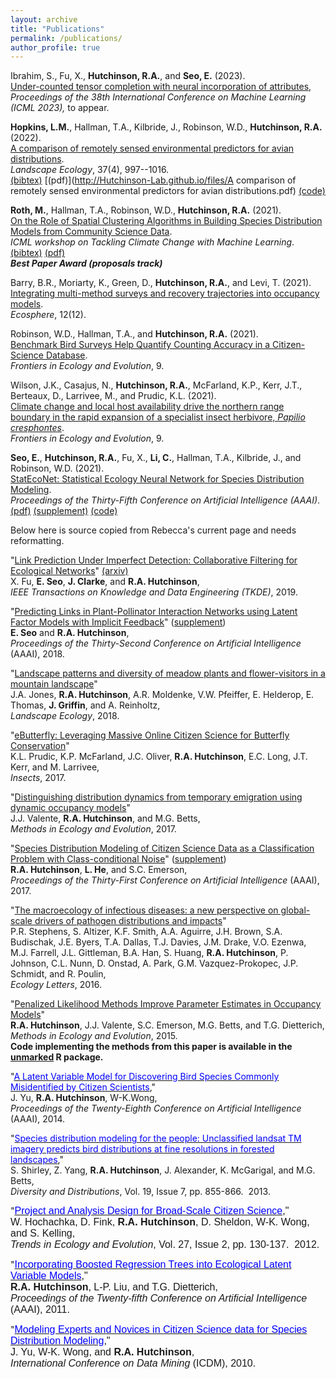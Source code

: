```yaml
---
layout: archive
title: "Publications"
permalink: /publications/
author_profile: true
---
```


Ibrahim, S., Fu, X., **Hutchinson, R.A.**, and **Seo, E.** (2023).<br> 
[Under-counted tensor completion with neural incorporation of attributes](https://icml.cc/Conferences/2023),<br> 
*Proceedings of the 38th International Conference on Machine Learning (ICML 2023),* to appear.<br>

**Hopkins, L.M.**, Hallman, T.A., Kilbride, J., Robinson, W.D., **Hutchinson, R.A.** (2022).<br>
[A comparison of remotely sensed environmental predictors for avian distributions](https://link.springer.com/article/10.1007/s10980-022-01406-y). <br>
*Landscape Ecology*, 37(4), 997--1016.<br>
[(bibtex)](http://Hutchinson-Lab.github.io/files/HopkinsEtAl_LE2022.txt) [(pdf)](http://Hutchinson-Lab.github.io/files/A comparison of remotely sensed environmental predictors for avian distributions.pdf) [(code)](https://github.com/Hutchinson-Lab/Comparison-of-RS-Predictors-for-Avian-Distributions)<br>

**Roth, M.**, Hallman, T.A., Robinson, W.D., **Hutchinson, R.A.** (2021).<br> 
[On the Role of Spatial Clustering Algorithms in Building Species Distribution Models from Community Science Data](https://www.climatechange.ai/papers/icml2021/83).<br> 
*ICML workshop on Tackling Climate Change with Machine Learning*.<br>
[(bibtex)](http://Hutchinson-Lab.github.io/files/ICML_CCAI_Proposal_RothEtAl_2021.txt) [(pdf)](http://Hutchinson-Lab.github.io/files/ICML_CCAI_Proposal_RothEtAl_2021.pdf)<br>
***Best Paper Award (proposals track)***<br> 
 
Barry, B.R., Moriarty, K., Green, D., **Hutchinson, R.A.**, and Levi, T. (2021).<br> 
[Integrating multi-method surveys and recovery trajectories into occupancy models](https://esajournals.onlinelibrary.wiley.com/doi/10.1002/ecs2.3886).<br> 
*Ecosphere*, 12(12).<br>

Robinson, W.D., Hallman, T.A., and **Hutchinson, R.A.** (2021).<br> 
[Benchmark Bird Surveys Help Quantify Counting Accuracy in a Citizen-Science Database](https://www.frontiersin.org/articles/10.3389/fevo.2021.568278/full).<br> 
*Frontiers in Ecology and Evolution*, 9. <br>

Wilson, J.K., Casajus, N., **Hutchinson, R.A.**, McFarland, K.P., Kerr, J.T., Berteaux, D., Larrivee, M., and Prudic, K.L. (2021).<br> 
[Climate change and local host availability drive the northern range boundary in the rapid expansion of a specialist insect herbivore, <i>Papilio cresphontes</i>](https://www.frontiersin.org/articles/10.3389/fevo.2021.579230/full).<br> 
*Frontiers in Ecology and Evolution*, 9. <br>

**Seo, E.**, **Hutchinson, R.A.**, Fu, X., **Li, C.**, Hallman, T.A., Kilbride, J., and Robinson, W.D. (2021).<br> 
[StatEcoNet: Statistical Ecology Neural Network for Species Distribution Modeling](https://ojs.aaai.org/index.php/AAAI/article/view/16129).<br>
*Proceedings of the Thirty-Fifth Conference on Artificial Intelligence (AAAI)*.<br> 
[(pdf)](../files/Seo_AAAI_2021.pdf) [(supplement)](../files/AAAI21_Supplement.pdf) [(code)](https://github.com/Hutchinson-Lab/StatEcoNet-AAAI21)

Below here is source copied from Rebecca's current page and needs reformatting.
  
  "<a
 href="https://ieeexplore.ieee.org/abstract/document/8943390">Link Prediction Under Imperfect Detection: Collaborative Filtering for Ecological Networks</a>" <a href="https://arxiv.org/abs/1910.03659">(arxiv)</a><br>
  X. Fu, **E. Seo**, **J. Clarke**, and <b>R.A. Hutchinson</b>,<br>
  <i>IEEE Transactions on Knowledge and Data Engineering (TKDE)</i>, 2019. 
  
  "<a href="papers/Seo.Hutchinson.2018.pdf">Predicting Links in Plant-Pollinator Interaction Networks using Latent Factor Models with Implicit Feedback</a>" (<a href="papers/Seo-Hutchinson_supplemental.pdf">supplement</a>) <br>
  **E. Seo** and <b>R.A. Hutchinson</b>,<br>
  <i>Proceedings of the Thirty-Second Conference on Artificial Intelligence</i> (AAAI), 2018. 
  
  "<a
 href="https://link.springer.com/article/10.1007/s10980-018-0740-y">Landscape patterns and diversity of meadow plants and flower-visitors in a mountain landscape</a>" <br>
  J.A. Jones, <b>R.A. Hutchinson</b>, A.R. Moldenke, V.W. Pfeiffer, E. Helderop, E. Thomas, **J. Griffin**, and A. Reinholtz,<br>
  <i>Landscape Ecology</i>, 2018.
  
  "<a
 href="http://www.mdpi.com/2075-4450/8/2/53">eButterfly: Leveraging Massive Online Citizen Science for Butterfly Conservation</a>" <br>
  K.L. Prudic, K.P. McFarland, J.C. Oliver, <b>R.A. Hutchinson</b>, E.C. Long, J.T. Kerr, and M. Larrivee,<br>
  <i>Insects</i>, 2017.
  
  "<a
 href="http://onlinelibrary.wiley.com/doi/10.1111/2041-210X.12840/abstract">Distinguishing distribution dynamics from temporary emigration using dynamic occupancy models</a>" <br>
  J.J. Valente, <b>R.A. Hutchinson</b>, and M.G. Betts,<br>
  <i>Methods
  in Ecology and Evolution</i>, 2017.
  
  "<a href="http://onlinelibrary.wiley.com/doi/10.1111/ddi.12093/abstract"><span style="color:
 blue;"></span></a><a href="papers/Hutchinson_AAAI_2017.pdf">Species Distribution Modeling of Citizen Science Data as a Classification Problem with Class-conditional Noise</a>" (<a href="papers/Hutchinson_AAAI_2017_supplement.pdf">supplement</a>) <br> 
  <b>R.A. Hutchinson</b>, **L. He**, and S.C. Emerson,<br>
  <i>Proceedings of the Thirty-First Conference on Artificial
  Intelligence</i>
  (AAAI), 2017.
  
  "<a href="http://onlinelibrary.wiley.com/doi/10.1111/ddi.12093/abstract"><span
 style="color: blue;"></span></a><a
				    href="http://onlinelibrary.wiley.com/doi/10.1111/ele.12644/abstract">The macroecology of infectious diseases: a new perspective on global-scale drivers of pathogen distributions and impacts</a>" <br>
  P.R. Stephens, S. Altizer, K.F. Smith, A.A. Aguirre, J.H. Brown, S.A. Budischak, J.E. Byers, T.A. Dallas, T.J. Davies, J.M. Drake, V.O. Ezenwa, M.J. Farrell, J.L. Gittleman, B.A. Han, S. Huang, <b>R.A. Hutchinson</b>, P. Johnson, C.L. Nunn, D. Onstad, A. Park, G.M. Vazquez-Prokopec, J.P. Schmidt, and R. Poulin,<br>
<i><span style="font-style: italic;"><span style="font-style: italic;"></span></span>Ecology Letters</i>, 2016.

"<a href="http://onlinelibrary.wiley.com/doi/10.1111/ddi.12093/abstract"><span
 style="color: blue;"></span></a><a
 href="http://onlinelibrary.wiley.com/doi/10.1111/2041-210X.12368/abstract">Penalized Likelihood Methods Improve Parameter Estimates in Occupancy Models</a>" <br>
<b>R.A. Hutchinson</b>, J.J. Valente, S.C. Emerson, M.G. Betts, and
T.G. Dietterich,<br>
<i><span style="font-style: italic;"><span style="font-style: italic;"></span></span>Methods
in Ecology and Evolution</i>, 2015. <br>
**Code implementing the methods from this paper is available in the <a href="https://cran.r-project.org/web/packages/unmarked/index.html">unmarked</a> R package.** 

"<a
 href="papers/AAAI2014.MSOD.cameraready.pdf"><span style="color: blue;">A
Latent Variable Model for Discovering Bird Species Commonly Misidentified by Citizen Scientists</span></a>," <br>
J. Yu, <b>R.A. Hutchinson</b>, W-K.Wong, <br>
<i>Proceedings of the Twenty-Eighth Conference on Artificial
Intelligence</i>
(AAAI), 2014.


"<a href="http://onlinelibrary.wiley.com/doi/10.1111/ddi.12093/abstract"><span
 style="color: blue;">Species distribution modeling for the people:
Unclassified
landsat TM imagery predicts bird distributions at fine resolutions in
forested
landscapes</span></a>," <br>
S. Shirley, Z. Yang, <b>R.A. Hutchinson</b>, J. Alexander, K.
McGarigal, and
M.G. Betts, <br>
<i>Diversity and Distributions</i>, Vol. 19, Issue 7, pp. 855-866.
&nbsp;2013.


"</span><span
 style="font-size: 12pt; font-family: &quot;Times New Roman&quot;,&quot;serif&quot;;"><a
 href="http://www.sciencedirect.com/science/article/pii/S0169534711003296"><span
 style="font-family: &quot;Helvetica&quot;,&quot;sans-serif&quot;; color: blue;">Project
and Analysis
Design for Broad-Scale Citizen Science</span></a></span><span
 style="font-size: 12pt; font-family: &quot;Helvetica&quot;,&quot;sans-serif&quot;;">,"
<br>
W. Hochachka, D. Fink, <b>R.A. Hutchinson</b>, D. Sheldon, W-K. Wong,
and S.
Kelling, <i><br>
Trends in Ecology and Evolution</i>,&nbsp;Vol. 27, Issue 2, pp.
130-137.
&nbsp;2012.
  
  
"</span><span
 style="font-size: 12pt; font-family: &quot;Times New Roman&quot;,&quot;serif&quot;;"><a
 href="papers/AAAI11.pdf"><span
 style="font-family: &quot;Helvetica&quot;,&quot;sans-serif&quot;; color: blue;">Incorporating
Boosted Regression Trees
into Ecological Latent Variable Models</span></a></span><span
 style="font-size: 12pt; font-family: &quot;Helvetica&quot;,&quot;sans-serif&quot;;">,"
<b><br>
R.A. Hutchinson</b>, L-P. Liu, and T.G. Dietterich, <i><br>
Proceedings of the Twenty-fifth Conference on Artificial Intelligence</i>
(AAAI), 2011. &nbsp;
  
  
"</span><span
 style="font-size: 12pt; font-family: &quot;Times New Roman&quot;,&quot;serif&quot;;"><a
 href="papers/Yu.Wong.Hutchinson.pdf"><span
 style="font-family: &quot;Helvetica&quot;,&quot;sans-serif&quot;; color: blue;">Modeling
Experts and
Novices in Citizen Science data for Species Distribution Modeling</span></a></span><span
 style="font-size: 12pt; font-family: &quot;Helvetica&quot;,&quot;sans-serif&quot;;">," <br>
J. Yu, W-K. Wong, and <b>R.A. Hutchinson</b>, <i><br>
International Conference on Data Mining</i> (ICDM), 2010.&nbsp;<br>
<br>
